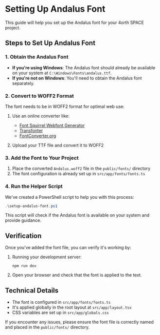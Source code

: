 # Setting Up Andalus Font

This guide will help you set up the Andalus font for your 4orth SPACE project.

## Steps to Set Up Andalus Font

### 1. Obtain the Andalus Font
- **If you're using Windows**: The Andalus font should already be available on your system at `C:\Windows\Fonts\andalus.ttf`.
- **If you're not on Windows**: You'll need to obtain the Andalus font separately.

### 2. Convert to WOFF2 Format
The font needs to be in WOFF2 format for optimal web use:

1. Use an online converter like:
   - [Font Squirrel Webfont Generator](https://www.fontsquirrel.com/tools/webfont-generator)
   - [Transfonter](https://transfonter.org/)
   - [FontConverter.org](https://fontconverter.org/)

2. Upload your TTF file and convert it to WOFF2

### 3. Add the Font to Your Project
1. Place the converted `Andalus.woff2` file in the `public/fonts/` directory
2. The font configuration is already set up in `src/app/fonts/fonts.ts`

### 4. Run the Helper Script
We've created a PowerShell script to help you with this process:

```powershell
.\setup-andalus-font.ps1
```

This script will check if the Andalus font is available on your system and provide guidance.

## Verification

Once you've added the font file, you can verify it's working by:

1. Running your development server:
   ```
   npm run dev
   ```

2. Open your browser and check that the font is applied to the text.

## Technical Details

- The font is configured in `src/app/fonts/fonts.ts`
- It's applied globally in the root layout at `src/app/layout.tsx`
- CSS variables are set up in `src/app/globals.css`

If you encounter any issues, please ensure the font file is correctly named and placed in the `public/fonts/` directory.